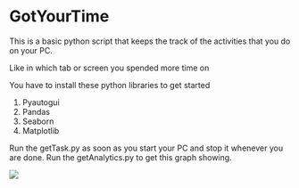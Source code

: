 <h1> GotYourTime</h1>

This is a basic python script that keeps the track of the activities that you do on your PC.

Like in which tab or screen you spended more time on

You have to install these python libraries to get started

1) Pyautogui
2) Pandas
3) Seaborn
4) Matplotlib

Run the getTask.py as soon as you start your PC and stop it whenever you are done.
Run the getAnalytics.py to get this graph showing.



<img src="https://github.com/yashagrawal300/SomeFunProjects/blob/master/GotYourTime/Figure_1.png">





